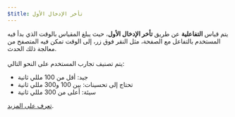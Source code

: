```yaml
---
$title: تأخر الإدخال الأول
---
```


يتم قياس **التفاعلية** عن طريق **تأخر الإدخال الأول**، حيث يبلغ المقياس بالوقت الذي بدأ فيه المستخدم بالتفاعل مع الصفحة، مثل النقر فوق زر، إلى الوقت تمكن فيه المتصفح من معالجة ذلك الحدث. <br><br> يتم تصنيف تجارب المستخدم على النحو التالي:

- جيد: أقل من 100 مللي ثانية
- تحتاج إلى تحسينات: بين 100 و300 مللي ثانية
- سيئة: أعلى من 300 مللي ثانية

[تعرف على المزيد](https://web.dev/fid/).
